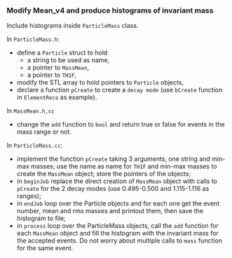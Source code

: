 ### Modify Mean_v4 and produce histograms of invariant mass

Include histograms inside `ParticleMass` class.


In `ParticleMass.h`:
- define a `Particle` struct to hold
  - a string to be used as name,
  - a pointer to `MassMean`,
  - a pointer to `TH1F`,
- modify the STL array to hold pointers to `Particle` objects,
- declare a function `pCreate` to create a `decay mode` (use `bCreate`
  function in `ElementReco` as example).



In `MassMean.h,cc`
- change the `add` function to `bool` and return true or false for events
  in the mass range or not.



In `ParticleMass.cc`:
- implement the function `pCreate` taking 3 arguments, one string and min-max
  masses; use the name as name for `TH1F` and min-max masses 
  to create the `MassMean` object; store the pointers of the objects;
- in `beginJob` replace the direct creation of `MassMean` object with 
  calls to `pCreate` for the 2 decay modes (use 0.495-0.500 and
  1.115-1.116 as ranges);
- in `endJob` loop over the Particle objects and for each one 
  get the event number, mean and rms masses and printout them, then
  save the histogram to file;
- in `process` loop over the ParticleMass objects, call the 
  `add` function for each `MassMean` object and fill the histogram
  with the invariant mass for the accepted events.
  Do not worry about multiple calls to `mass` function for the same event.
